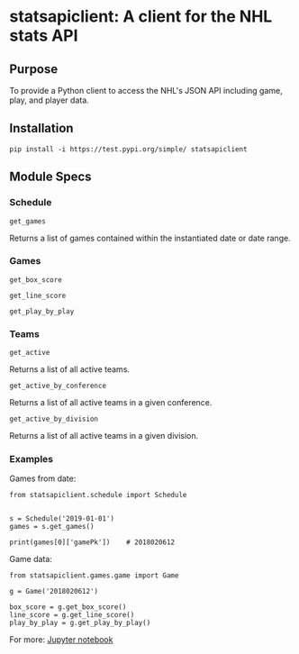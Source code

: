 # statsapiclient: A client for the NHL stats API


## Purpose

To provide a Python client to access the NHL's JSON API including game, play, and player data.


## Installation

    pip install -i https://test.pypi.org/simple/ statsapiclient


## Module Specs

### Schedule

`get_games`

Returns a list of games contained within the instantiated date or date range.


### Games


`get_box_score`

`get_line_score`

`get_play_by_play`


### Teams

`get_active`

Returns a list of all active teams.

`get_active_by_conference`

Returns a list of all active teams in a given conference.

`get_active_by_division`

Returns a list of all active teams in a given division.


### Examples

Games from date:
      
    from statsapiclient.schedule import Schedule


    s = Schedule('2019-01-01')
    games = s.get_games()

    print(games[0]['gamePk'])    # 2018020612

Game data:

    from statsapiclient.games.game import Game

    g = Game('2018020612')

    box_score = g.get_box_score()
    line_score = g.get_line_score()
    play_by_play = g.get_play_by_play()

For more: [Jupyter notebook](https://github.com/bplabombarda/statsapiclient/blob/development/examples/examples.ipynb)
